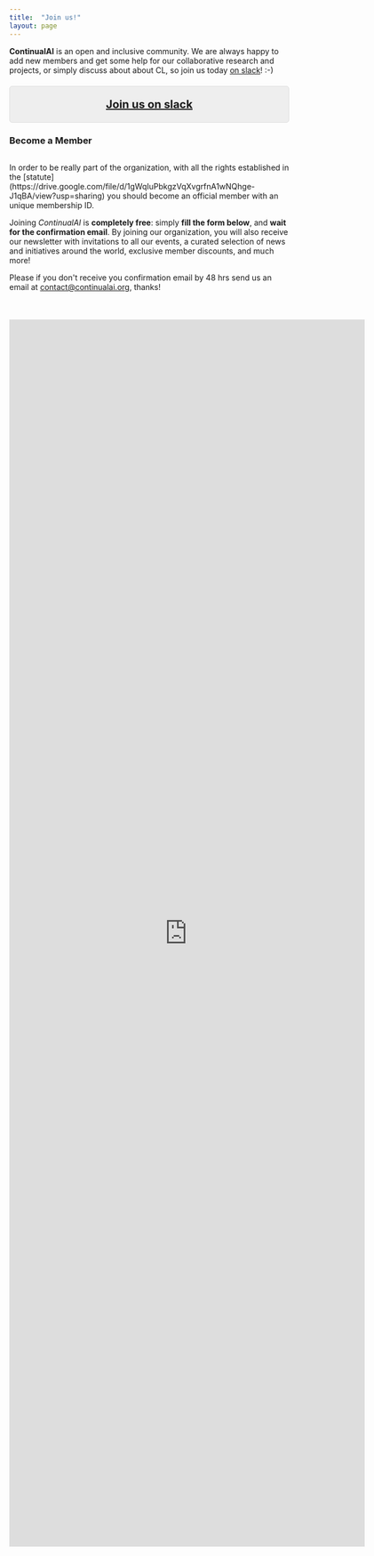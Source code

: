 ```yaml
---
title:  "Join us!"
layout: page
---
```


**ContinualAI** is an open and inclusive community. We are always happy to add new members and get some help for our collaborative research and projects, or simply discuss about about CL, so join us today [on slack](https://continualai.herokuapp.com/)! :-)

<p style="text-align:center; background: rgba(0,0,0,0.06) none repeat scroll 0% 0%; border: 1px solid rgb(222, 222, 222); padding: 1em; border-radius: 5px; margin-top:20px; font-size: 20px"><a href="https://continualai.herokuapp.com" target="_blank"><strong>Join us on slack</strong></a>
</p>

<h3 id="board" style="margin-bottom:30px">Become a Member</h3>
In order to be really part of the organization, with all the rights established in the [statute](https://drive.google.com/file/d/1gWqIuPbkgzVqXvgrfnA1wNQhge-J1qBA/view?usp=sharing) you should become an official member with an unique membership ID.

Joining *ContinualAI* is **completely free**: simply **fill the form below**, and **wait for the confirmation email**. By joining our organization, you will also receive our newsletter with invitations to all our events, a curated selection of news and initiatives around the world, exclusive member discounts, and much more!

Please if you don't receive you confirmation email by 48 hrs send us an email at contact@continualai.org, thanks!

<p style="text-align: center; margin-top:50px">
<iframe src="https://docs.google.com/forms/d/e/1FAIpQLSdtAFNFvYsDF3jBMx_Mq6FRUaZe6MCSyMzHJpD_ixVjKsstfw/viewform?embedded=true" width="640" height="2207" frameborder="0" marginheight="0" marginwidth="0">Loading...</iframe>
</p>
